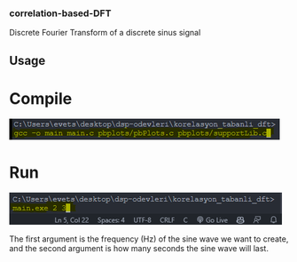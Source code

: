 ### correlation-based-DFT
Discrete Fourier Transform of a discrete sinus signal

## Usage

# Compile

![Alt text](images/compile.png)

# Run

![Alt text](images/run.png)

The first argument is the frequency (Hz) of the sine wave we want to create, and the second argument is how many seconds the sine wave will last.
